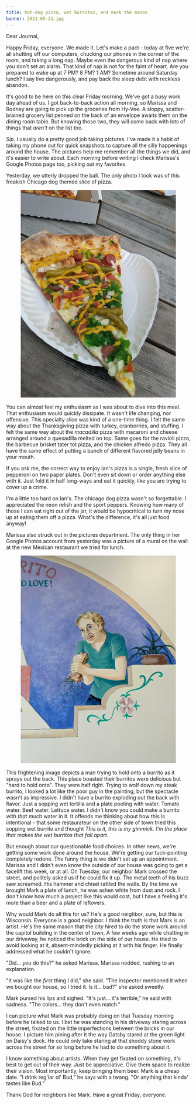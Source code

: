 ```yaml
---
title: hot-dog pizza, wet burritos, and mark the mason
banner: 2021-05-21.jpg
---
```


Dear Journal,

Happy Friday, everyone.  We made it.  Let's make a pact - today at
five we're all shutting off our computers, chucking our phones in the
corner of the room, and taking a long nap.  Maybe even the dangerous
kind of nap where you don't set an alarm.  That kind of nap is not for
the faint of heart.  Are you prepared to wake up at 7 PM?  8 PM?  1
AM?  Sometime around Saturday lunch?  I say live dangerously, and pay
back the sleep debt with reckless abandon.

It's good to be here on this clear Friday morning.  We've got a busy
work day ahead of us.  I got back-to-back action all morning, so
Marissa and Rodney are going to pick up the groceries from Hy-Vee.  A
sloppy, scatter-brained grocery list penned on the back of an envelope
awaits them on the dining room table.  But knowing those two, they
will come back with lots of things that _aren't_ on the list too.

_Sip_.  I usually do a pretty good job taking pictures.  I've made it
a habit of taking my phone out for quick snapshots to capture all the
silly happenings around the house.  The pictures help me remember all
the things we did, and it's easier to write about.  Each morning
before writing I check Marissa's Google Photos page too, picking out
my favorites.

Yesterday, we utterly dropped the ball.  The only photo I took was of
this freakish Chicago dog themed slice of pizza.

<figure>
  <a href="/images/2021-05-21-pizza.jpg">
    <img alt="pizza" src="/images/2021-05-21-pizza.jpg"/>
  </a>
</figure>

You can almost feel my enthusiasm as I was about to dive into this
meal.  That enthusiasm would quickly dissipate.  It wasn't life
changing, nor offensive.  This specialty slice was kind of a one-time
thing.  I felt the same way about the Thanksgiving pizza with turkey,
cranberries, and stuffing.  I felt the same way about the _macadilla_
pizza with macaroni and cheese arranged around a quesadilla melted on
top.  Same goes for the ravioli pizza, the barbecue brisket tater tot
pizza, and the chicken alfredo pizza.  They all have the same effect
of putting a bunch of different flavored jelly beans in your mouth.

If you ask me, the correct way to enjoy Ian's pizza is a single, fresh
slice of pepperoni on two paper plates.  Don't even sit down or order
anything else with it.  Just fold it in half long-ways and eat it
quickly, like you are trying to cover up a crime.

I'm a little too hard on Ian's.  The chicago dog pizza wasn't so
forgettable.  I appreciated the neon relish and the sport peppers.
Knowing how many of those I can eat right out of the jar, it would be
hypocritical to turn my nose up at eating them off a pizza.  What's
the difference, it's all just food anyway!

Marissa also struck out in the pictures department.  The only thing in
her Google Photos account from yesterday was a picture of a mural on
the wall at the new Mexican restaurant we tried for lunch.

<figure>
  <a href="/images/2021-05-21-burrito.jpg">
    <img alt="burrito" src="/images/2021-05-21-burrito.jpg"/>
  </a>
</figure>

This frightening image depicts a man trying to hold onto a burrito as
it sprays out the back.  This place boasted their burritos were
delicious but "hard to hold onto".  They were half right.  Trying to
wolf down my steak burrito, I looked a lot like the poor guy in the
painting, but the spectacle wasn't as impressive.  I didn't have a
burrito exploding out the back with flavor.  Just a sopping wet
tortilla and a plate pooling with water.  Tomato water.  Beef water.
Lettuce water.  I didn't know you could make a burrito with _that_
much water in it.  It offends me thinking about how this is
intentional - that some restaurateur on the other side of town tried
this sopping wet burrito and thought _This is it, this is my gimmick.
I'm the place that makes the wet burritos that fall apart_.

But enough about our questionable food choices.  In other news, we're
getting some work done around the house.  We're getting our
tuck-pointing completely redone.  The funny thing is we didn't set up
an appointment.  Marissa and I didn't even know the outside of our
house was going to get a facelift this week, or at all.  On Tuesday,
our neighbor Mark crossed the street, and politely asked us if he
could fix it up.  The metal teeth of his buzz saw screamed.  His
hammer and chisel rattled the walls.  By the time we brought Mark a
plate of lunch, he was ashen white from dust and rock.  I don't know
how much a project like this would cost, but I have a feeling it's
more than a beer and a plate of leftovers.

Why would Mark do all this for us?  He's a good neighbor, sure, but
this is Wisconsin.  Everyone is a good neighbor.  I think the truth is
that Mark is an artist.  He's the same mason that the city hired to do
the stone work around the capitol building in the center of town.  A
few weeks ago while chatting in our driveway, he noticed the brick on
the side of our house.  He tried to avoid looking at it,
absent-mindedly picking at it with his finger.  He finally addressed
what he couldn't ignore.

"Did... _you_ do this?" he asked Marissa.  Marissa nodded, rushing to
an explanation.

"It was like the _first_ thing I did," she said.  "The inspector
mentioned it when we bought our house, so I tried it.  Is it... bad?"
she asked sweetly.

Mark pursed his lips and sighed.  "It's just... it's terrible," he
said with sadness.  "The colors... they don't even match."

I can picture what Mark was probably doing on that Tuesday morning
before he talked to us.  I bet he was standing in his driveway staring
across the street, fixated on the little imperfections between the
bricks in our house.  I picture him pining after it the way Gatsby
stared at the green light on Daisy's dock.  He could only take staring
at that shoddy stone work across the street for so long before he had
to do something about it.

I know something about artists.  When they get fixated on something,
it's best to get out of their way.  Just be appreciative.  Give them
space to realize their vision.  Most importantly, keep bringing them
beer.  Mark is a cheap date.  "I drink reg'lar ol' Bud," he says with
a twang.  "Or anything that kinda' tastes like Bud."

Thank God for neighbors like Mark.  Have a great Friday, everyone.
